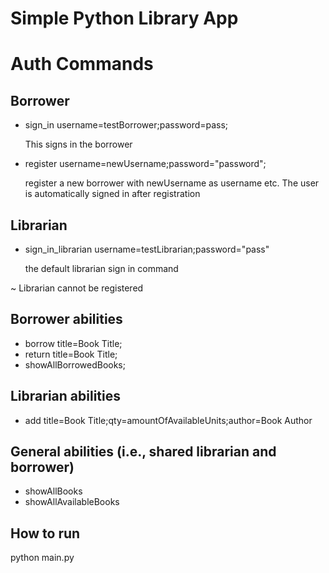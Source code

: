 # Simple Python Library App
# Auth Commands
## Borrower
- sign_in username=testBorrower;password=pass;

  This signs in the borrower
- register username=newUsername;password="password";

  register a new borrower with newUsername as username etc. 
  The user is automatically signed in after registration

## Librarian
- sign_in_librarian username=testLibrarian;password="pass"
  
  the default librarian sign in command

~ Librarian cannot be registered

## Borrower abilities
- borrow title=Book Title;
- return title=Book Title;
- showAllBorrowedBooks;

## Librarian abilities
- add title=Book Title;qty=amountOfAvailableUnits;author=Book Author

## General abilities (i.e., shared librarian and  borrower)
- showAllBooks
- showAllAvailableBooks

## How to run
python main.py
